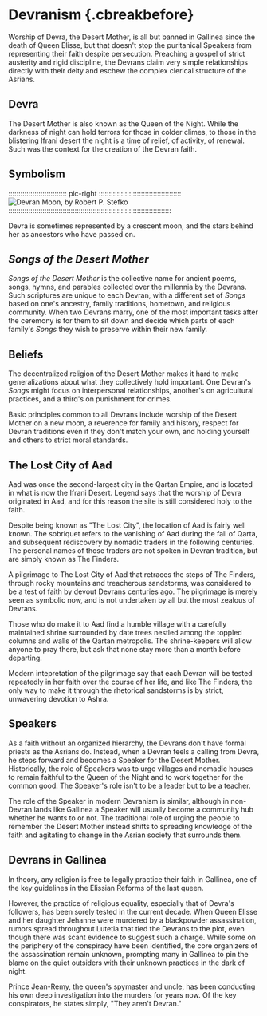 # Devranism {.cbreakbefore}

Worship of Devra, the Desert Mother, is all but banned in Gallinea since the death of Queen Elisse, 
but that doesn't stop the puritanical Speakers from representing their faith despite persecution. 
Preaching a gospel of strict austerity and rigid discipline, the Devrans claim very simple 
relationships directly with their deity and eschew the complex clerical structure of the Asrians.

## Devra

The Desert Mother is also known as the Queen of the Night. While the darkness of night can hold terrors for those
in colder climes, to those in the blistering Ifrani desert the night is a time of relief, of 
activity, of renewal. Such was the context for the creation of the Devran faith.

## Symbolism

::::::::::::::::::::::::::::: pic-right :::::::::::::::::::::::::::::::::::::::::
![Devran Moon, by Robert P. Stefko](assets/Symbols/DevranMoon.png "Devran Moon, by Robert P. Stefko")
:::::::::::::::::::::::::::::::::::::::::::::::::::::::::::::::::::::::::::::::::

Devra is sometimes represented by a crescent moon, and the stars behind her as ancestors who have passed on.

## *Songs of the Desert Mother*

*Songs of the Desert Mother* is the collective name for ancient poems, songs, hymns, and parables collected over
the millennia by the Devrans. Such scriptures are unique to each Devran, with a different set of *Songs*
based on one's ancestry, family traditions, hometown, and religious community. When two Devrans marry, one of the
most important tasks after the ceremony is for them to sit down and decide which parts of each family's 
*Songs* they wish to preserve within their new family.

## Beliefs

The decentralized religion of the Desert Mother makes it hard to make generalizations about what they
collectively hold important. One Devran's *Songs* might focus on interpersonal relationships, another's
on agricultural practices, and a third's on punishment for crimes.

Basic principles common to all Devrans include worship of the Desert Mother on a new moon, a reverence for
family and history, respect for Devran traditions even if they don't match your own, and holding yourself and
others to strict moral standards.

## The Lost City of Aad

Aad was once the second-largest city in the Qartan Empire, and is located in what is now the Ifrani Desert.
Legend says that the worship of Devra originated in Aad, and for this reason the site is still considered
holy to the faith.

Despite being known as "The Lost City", the location of Aad is fairly well known. The sobriquet refers to 
the vanishing of Aad during the fall of Qarta, and subsequent rediscovery by nomadic traders in the following
centuries. The personal names of those traders are not spoken in Devran tradition, but are simply known
as The Finders.

A pilgrimage to The Lost City of Aad that retraces the steps of The Finders, through rocky mountains and treacherous 
sandstorms, was considered to be a test of faith by devout Devrans centuries ago. The pilgrimage is merely
seen as symbolic now, and is not undertaken by all but the most zealous of Devrans. 

Those who do make it to
Aad find a humble village with a carefully maintained shrine surrounded by date trees nestled among the toppled
columns and walls of the Qartan metropolis. The shrine-keepers will allow anyone to pray there, but ask that
none stay more than a month before departing.

Modern intepretation of the pilgrimage say that each Devran will be tested repeatedly in her faith over
the course of her life, and like The Finders, the only way to make it through the rhetorical sandstorms
is by strict, unwavering devotion to Ashra.

## Speakers

As a faith without an organized hierarchy, the Devrans don't have formal priests as the Asrians do.
Instead, when a Devran feels a calling from Devra, he steps forward and becomes a Speaker for the
Desert Mother. Historically, the role of Speakers was to urge villages and nomadic houses to remain
faithful to the Queen of the Night and to work together for the common good. The Speaker's role isn't
to be a leader but to be a teacher.

The role of the Speaker in modern Devranism is similar, although in non-Devran lands like Gallinea
a Speaker will usually become a community hub whether he wants to or not. The traditional role of
urging the people to remember the Desert Mother instead shifts to spreading knowledge of the faith
and agitating to change in the Asrian society that surrounds them.

## Devrans in Gallinea

In theory, any religion is free to legally practice their faith in Gallinea, one of the key guidelines
in the Elissian Reforms of the last queen.

However, the practice of religious equality, especially that of Devra's followers, has been sorely tested
in the current decade. When Queen Elisse and her daughter Jehanne were murdered by a blackpowder assassination, 
rumors spread throughout Lutetia that tied the Devrans to the plot, even though there was scant evidence
to suggest such a charge. While some on the periphery of the conspiracy have been identified, the core
organizers of the assassination remain unknown, prompting many in Gallinea to pin the blame on the
quiet outsiders with their unknown practices in the dark of night.

Prince Jean-Remy, the queen's spymaster and uncle, has been conducting his own deep investigation into the
murders for years now. Of the key conspirators, he states simply, "They aren't Devran."

